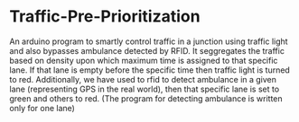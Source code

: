 # Traffic-Pre-Prioritization
An arduino program to smartly control traffic in a junction using traffic light and also bypasses ambulance detected by RFID. It seggregates the traffic based on density upon which maximum time is assigned to that specific lane. If that lane is empty before the specific time then traffic light is turned to red.
Additionally, we have used to rfid to detect ambulance in a given lane (representing GPS in the real world), then that specific lane is set to green and others to red. (The program for detecting ambulance is written only for one lane)
